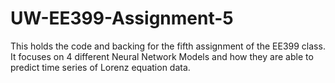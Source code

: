 # UW-EE399-Assignment-5
This holds the code and backing for the fifth assignment of the EE399 class. It focuses on 4 different Neural Network Models and how they are able to predict time series of Lorenz equation data.
